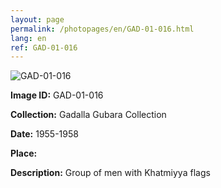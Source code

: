 ```yaml
---
layout: page
permalink: /photopages/en/GAD-01-016.html
lang: en
ref: GAD-01-016
---
```


![GAD-01-016](/smallimages/GAD-01-016-600.jpg)

**Image ID:** GAD-01-016

**Collection:** Gadalla Gubara Collection

**Date:** 1955-1958

**Place:**

**Description:** Group of men with Khatmiyya flags
